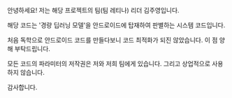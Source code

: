 안녕하세요!  저는 해당 프로젝트의 팀(팀 레티나) 리더 김주영입니다.

해당 코드는 '경량 딥러닝 모델'을 안드로이드에 탑재하여 판별하는 시스템 코드입니다.

처음 독학으로 안드로이드 코드를 만들다보니 코드 최적화가 되진 않았습니다. 이 점 양해 부탁드립니다.

모든 코드의 파라미터의 저작권은 저와 저희 팀에게 있습니다. 그리고 상업적으로 사용하지 않습니다.

감사합니다.
